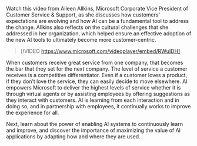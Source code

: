 Watch this video from Aileen Allkins, Microsoft Corporate Vice President of Customer Service & Support, as she discusses how customers' expectations are evolving and how AI can be a fundamental tool to address the change. Allkins also reflects on the cultural challenges that she addressed in her organization, which helped ensure an effective adoption of the new AI tools to ultimately become more customer-centric.

> [!VIDEO https://www.microsoft.com/videoplayer/embed/RWuIDH]

When customers receive great service from one company, that becomes the bar that they set for the next company. The level of service a customer receives is a competitive differentiator. Even if a customer loves a product, if they don’t love the service, they can easily decide to move elsewhere. AI empowers Microsoft to deliver the highest levels of service whether it is through virtual agents or by assisting employees by offering suggestions as they interact with customers. AI is learning from each interaction and in doing so, and in partnership with employees, it continually works to improve the experience for all.

Next, learn about the power of enabling AI systems to continuously learn and improve, and discover the importance of maximizing the value of AI applications by adapting how and where they are used.
